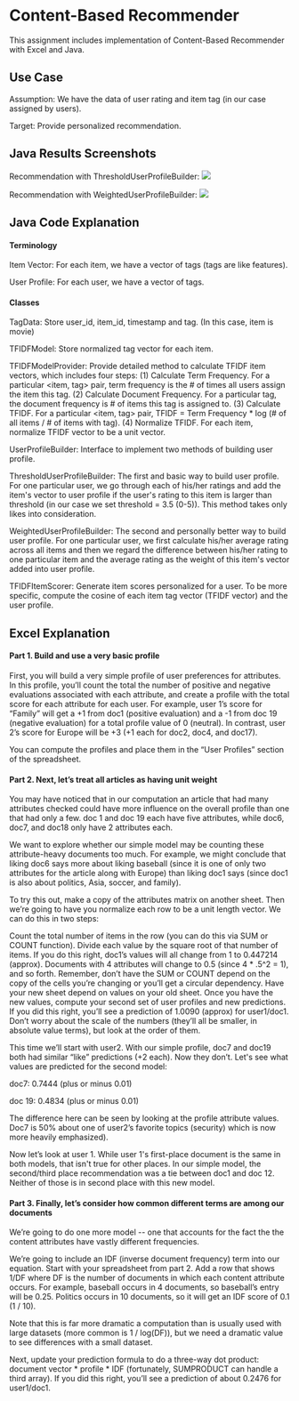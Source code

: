 # Content-Based Recommender 

This assignment includes implementation of Content-Based Recommender with Excel and Java.

## Use Case

Assumption: We have the data of user rating and item tag (in our case assigned by users).

Target: Provide personalized recommendation.

## Java Results Screenshots

Recommendation with ThresholdUserProfileBuilder:
![](screenshots/Threshold.png)

Recommendation with WeightedUserProfileBuilder:
![](screenshots/Weighted.png)

## Java Code Explanation

#### Terminology

Item Vector: For each item, we have a vector of tags (tags are like features).

User Profile: For each user, we have a vector of tags.

#### Classes

TagData: Store user_id, item_id, timestamp and tag. (In this case, item is movie)

TFIDFModel: Store normalized tag vector for each item.

TFIDFModelProvider: Provide detailed method to calculate TFIDF item vectors, which includes four steps: (1) Calculate Term Frequency. For a particular <item, tag> pair, term frequency is the # of times all users assign the item this tag. (2) Calculate Document Frequency. For a particular tag, the document frequency is # of items this tag is assigned to. (3) Calculate TFIDF. For a particular <item, tag> pair, TFIDF = Term Frequency * log (# of all items / # of items with tag). (4) Normalize TFIDF. For each item, normalize TFIDF vector to be a unit vector.

UserProfileBuilder: Interface to implement two methods of building user profile.

ThresholdUserProfileBuilder: The first and basic way to build user profile. For one particular user, we go through each of his/her ratings and add the item's vector to user profile if the user's rating to this item is larger than threshold (in our case we set threshold = 3.5 (0-5)). This method takes only likes into consideration.

WeightedUserProfileBuilder: The second and personally better way to build user profile. For one particular user, we first calculate his/her average rating across all items and then we regard the difference between his/her rating to one particular item and the average rating as the weight of this item's vector added into user profile.

TFIDFItemScorer: Generate item scores personalized for a user. To be more specific, compute the cosine of each item tag vector (TFIDF vector) and the user profile. 

## Excel Explanation

#### Part 1. Build and use a very basic profile

First, you will build a very simple profile of user preferences for attributes. In this profile, you’ll count the total the number of positive and negative evaluations associated with each attribute, and create a profile with the total score for each attribute for each user. For example, user 1’s score for “Family” will get a +1 from doc1 (positive evaluation) and a -1 from doc 19 (negative evaluation) for a total profile value of 0 (neutral). In contrast, user 2’s score for Europe will be +3 (+1 each for doc2, doc4, and doc17).

You can compute the profiles and place them in the “User Profiles” section of the spreadsheet.

#### Part 2. Next, let’s treat all articles as having unit weight

You may have noticed that in our computation an article that had many attributes checked could have more influence on the overall profile than one that had only a few. doc 1 and doc 19 each have five attributes, while doc6, doc7, and doc18 only have 2 attributes each.

We want to explore whether our simple model may be counting these attribute-heavy documents too much. For example, we might conclude that liking doc6 says more about liking baseball (since it is one of only two attributes for the article along with Europe) than liking doc1 says (since doc1 is also about politics, Asia, soccer, and family).

To try this out, make a copy of the attributes matrix on another sheet. Then we’re going to have you normalize each row to be a unit length vector. We can do this in two steps:

Count the total number of items in the row (you can do this via SUM or COUNT function).
Divide each value by the square root of that number of items. If you do this right, doc1’s values will all change from 1 to 0.447214 (approx). Documents with 4 attributes will change to 0.5 (since 4 * .5^2 = 1), and so forth. Remember, don’t have the SUM or COUNT depend on the copy of the cells you’re changing or you’ll get a circular dependency. Have your new sheet depend on values on your old sheet.
Once you have the new values, compute your second set of user profiles and new predictions. If you did this right, you’ll see a prediction of 1.0090 (approx) for user1/doc1. Don’t worry about the scale of the numbers (they’ll all be smaller, in absolute value terms), but look at the order of them.

This time we’ll start with user2. With our simple profile, doc7 and doc19 both had similar “like” predictions (+2 each). Now they don’t. Let's see what values are predicted for the second model:

doc7: 0.7444 (plus or minus 0.01)

doc 19: 0.4834 (plus or minus 0.01)

The difference here can be seen by looking at the profile attribute values. Doc7 is 50% about one of user2’s favorite topics (security) which is now more heavily emphasized).

Now let’s look at user 1. While user 1's first-place document is the same in both models, that isn't true for other places. In our simple model, the second/third place recommendation was a tie between doc1 and doc 12. Neither of those is in second place with this new model.

#### Part 3. Finally, let’s consider how common different terms are among our documents

We’re going to do one more model -- one that accounts for the fact the the content attributes have vastly different frequencies.

We’re going to include an IDF (inverse document frequency) term into our equation. Start with your spreadsheet from part 2. Add a row that shows 1/DF where DF is the number of documents in which each content attribute occurs. For example, baseball occurs in 4 documents, so baseball’s entry will be 0.25. Politics occurs in 10 documents, so it will get an IDF score of 0.1 (1 / 10).

Note that this is far more dramatic a computation than is usually used with large datasets (more common is 1 / log(DF)), but we need a dramatic value to see differences with a small dataset.

Next, update your prediction formula to do a three-way dot product: document vector * profile * IDF (fortunately, SUMPRODUCT can handle a third array). If you did this right, you’ll see a prediction of about 0.2476 for user1/doc1.
